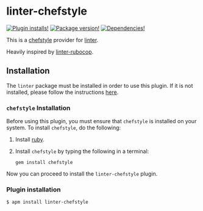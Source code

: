 # linter-chefstyle

[![Plugin installs!](https://img.shields.io/apm/dm/linter-chefstyle.svg)](https://atom.io/packages/linter-chefstyle)
[![Package version!](https://img.shields.io/apm/v/linter-chefstyle.svg?style=flat)](https://atom.io/packages/linter-chefstyle)
[![Dependencies!](https://david-dm.org/tduffield/linter-chefstyle.svg)](https://david-dm.org/tduffield/linter-chefstyle)

This is a [chefstyle](https://github.com/chef/chefstyle) provider for
[linter][linter].

Heavily inspired by [linter-rubocop](https://atom.io/packages/linter-rubocop).

## Installation

The `linter` package must be installed in order to use this plugin. If it
is not installed, please follow the instructions [here][linter].

### `chefstyle` Installation

Before using this plugin, you must ensure that `chefstyle` is installed on
your system. To install `chefstyle`, do the following:

1.  Install [ruby](https://www.ruby-lang.org/).

2.  Install `chefstyle` by typing the following in a terminal:

    ```ShellSession
    gem install chefstyle
    ```

Now you can proceed to install the `linter-chefstyle` plugin.

### Plugin installation

```ShellSession
$ apm install linter-chefstyle
```

[linter]: https://github.com/atom-community/linter "Linter"
